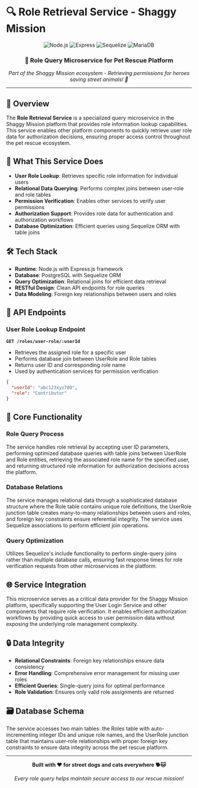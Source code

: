 # 🔍 Role Retrieval Service - Shaggy Mission

<div align="center">
  <img src="https://img.shields.io/badge/Node.js-339933?style=for-the-badge&logo=node.js&logoColor=white" alt="Node.js" />
  <img src="https://img.shields.io/badge/Express.js-000000?style=for-the-badge&logo=express&logoColor=white" alt="Express" />
  <img src="https://img.shields.io/badge/Sequelize-52B0E7?style=for-the-badge&logo=sequelize&logoColor=white" alt="Sequelize" />
  <img src="https://img.shields.io/badge/MariaDB-003545?style=for-the-badge&logo=mariadb&logoColor=white" alt="MariaDB" />

</div>

<div align="center">
  <h3>🚀 Role Query Microservice for Pet Rescue Platform</h3>
  <p><em>Part of the Shaggy Mission ecosystem - Retrieving permissions for heroes saving street animals! 🐾</em></p>
</div>

---

## 🌟 Overview

The **Role Retrieval Service** is a specialized query microservice in the Shaggy Mission platform that provides role information lookup capabilities. This service enables other platform components to quickly retrieve user role data for authorization decisions, ensuring proper access control throughout the pet rescue ecosystem.

## 🎯 What This Service Does

- **User Role Lookup**: Retrieves specific role information for individual users
- **Relational Data Querying**: Performs complex joins between user-role and role tables
- **Permission Verification**: Enables other services to verify user permissions
- **Authorization Support**: Provides role data for authentication and authorization workflows
- **Database Optimization**: Efficient queries using Sequelize ORM with table joins

## 🛠️ Tech Stack

- **Runtime**: Node.js with Express.js framework
- **Database**: PostgreSQL with Sequelize ORM
- **Query Optimization**: Relational joins for efficient data retrieval
- **RESTful Design**: Clean API endpoints for role queries
- **Data Modeling**: Foreign key relationships between users and roles

## 📡 API Endpoints

### User Role Lookup Endpoint
**`GET /roles/user-role/:userId`**
- Retrieves the assigned role for a specific user
- Performs database join between UserRole and Role tables
- Returns user ID and corresponding role name
- Used by authentication services for permission verification

```json
{
  "userId": "abc123xyz789",
  "role": "Contributor"
}
```

## 🔧 Core Functionality

### Role Query Process
The service handles role retrieval by accepting user ID parameters, performing optimized database queries with table joins between UserRole and Role entities, retrieving the associated role name for the specified user, and returning structured role information for authorization decisions across the platform.

### Database Relations
The service manages relational data through a sophisticated database structure where the Role table contains unique role definitions, the UserRole junction table creates many-to-many relationships between users and roles, and foreign key constraints ensure referential integrity. The service uses Sequelize associations to perform efficient join operations.

### Query Optimization
Utilizes Sequelize's include functionality to perform single-query joins rather than multiple database calls, ensuring fast response times for role verification requests from other microservices in the platform.

## 🌐 Service Integration

This microservice serves as a critical data provider for the Shaggy Mission platform, specifically supporting the User Login Service and other components that require role verification. It enables efficient authorization workflows by providing quick access to user permission data without exposing the underlying role management complexity.

## 🔒 Data Integrity

- **Relational Constraints**: Foreign key relationships ensure data consistency
- **Error Handling**: Comprehensive error management for missing user roles
- **Efficient Queries**: Single-query joins for optimal performance
- **Role Validation**: Ensures only valid role assignments are returned

## 🗃️ Database Schema

The service accesses two main tables: the Roles table with auto-incrementing integer IDs and unique role names, and the UserRole junction table that maintains user-role relationships with proper foreign key constraints to ensure data integrity across the pet rescue platform.

---

<div align="center">
  <p><strong>Built with ❤️ for street dogs and cats everywhere 🐕🐱</strong></p>
  <p><em>Every role query helps maintain secure access to our rescue mission!</em></p>
</div>